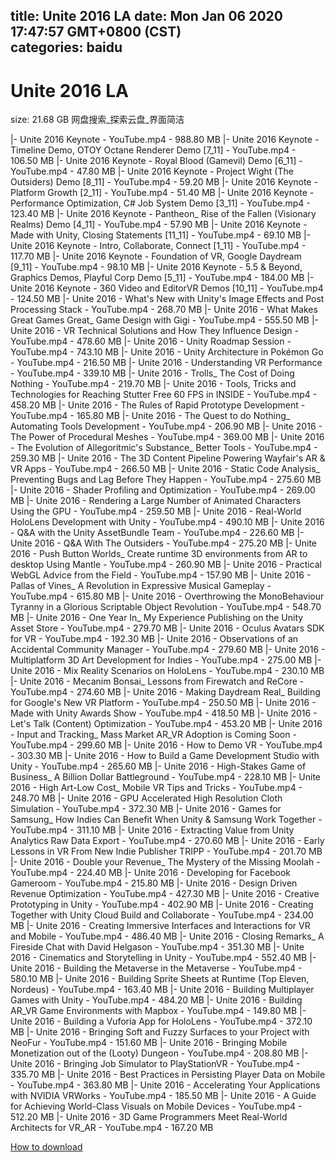 
title: Unite 2016 LA
date: Mon Jan 06 2020 17:47:57 GMT+0800 (CST)    
categories: baidu
---

# Unite 2016 LA
size: 21.68 GB
 网盘搜索_探索云盘_界面简洁
 
|- Unite 2016 Keynote - YouTube.mp4 - 988.80 MB
|- Unite 2016 Keynote - Timeline Demo, OTOY Octane Renderer Demo [7_11] - YouTube.mp4 - 106.50 MB
|- Unite 2016 Keynote - Royal Blood (Gamevil) Demo [6_11] - YouTube.mp4 - 47.80 MB
|- Unite 2016 Keynote - Project Wight (The Outsiders) Demo [8_11] - YouTube.mp4 - 59.20 MB
|- Unite 2016 Keynote - Platform Growth [2_11] - YouTube.mp4 - 51.40 MB
|- Unite 2016 Keynote - Performance Optimization, C# Job System Demo [3_11] - YouTube.mp4 - 123.40 MB
|- Unite 2016 Keynote - Pantheon_ Rise of the Fallen (Visionary Realms) Demo [4_11] - YouTube.mp4 - 57.90 MB
|- Unite 2016 Keynote - Made with Unity, Closing Statements [11_11] - YouTube.mp4 - 69.10 MB
|- Unite 2016 Keynote - Intro, Collaborate, Connect [1_11] - YouTube.mp4 - 117.70 MB
|- Unite 2016 Keynote - Foundation of VR, Google Daydream [9_11] - YouTube.mp4 - 98.10 MB
|- Unite 2016 Keynote - 5.5 & Beyond, Graphics Demos, Playful Corp Demo [5_11] - YouTube.mp4 - 184.00 MB
|- Unite 2016 Keynote - 360 Video and EditorVR Demos [10_11] - YouTube.mp4 - 124.50 MB
|- Unite 2016 - What's New with Unity's Image Effects and Post Processing Stack - YouTube.mp4 - 268.70 MB
|- Unite 2016 - What Makes Great Games Great_ Game Design with Gigi - YouTube.mp4 - 555.50 MB
|- Unite 2016 - VR Technical Solutions and How They Influence Design - YouTube.mp4 - 478.60 MB
|- Unite 2016 - Unity Roadmap Session - YouTube.mp4 - 743.10 MB
|- Unite 2016 - Unity Architecture in Pokémon Go - YouTube.mp4 - 216.50 MB
|- Unite 2016 - Understanding VR Performance - YouTube.mp4 - 339.10 MB
|- Unite 2016 - Trolls_ The Cost of Doing Nothing - YouTube.mp4 - 219.70 MB
|- Unite 2016 - Tools, Tricks and Technologies for Reaching Stutter Free 60 FPS in INSIDE - YouTube.mp4 - 458.20 MB
|- Unite 2016 - The Rules of Rapid Prototype Development - YouTube.mp4 - 165.80 MB
|- Unite 2016 - The Quest to do Nothing_ Automating Tools Development - YouTube.mp4 - 206.90 MB
|- Unite 2016 - The Power of Procedural Meshes - YouTube.mp4 - 369.00 MB
|- Unite 2016 - The Evolution of Allegoritmic's Substance_ Better Tools - YouTube.mp4 - 259.30 MB
|- Unite 2016 - The 3D Content Pipeline Powering Wayfair's AR & VR Apps - YouTube.mp4 - 266.50 MB
|- Unite 2016 - Static Code Analysis_ Preventing Bugs and Lag Before They Happen - YouTube.mp4 - 275.60 MB
|- Unite 2016 - Shader Profiling and Optimization - YouTube.mp4 - 269.00 MB
|- Unite 2016 - Rendering a Large Number of Animated Characters Using the GPU - YouTube.mp4 - 259.50 MB
|- Unite 2016 - Real-World HoloLens Development with Unity - YouTube.mp4 - 490.10 MB
|- Unite 2016 - Q&A with the Unity AssetBundle Team - YouTube.mp4 - 226.60 MB
|- Unite 2016 - Q&A With The Outsiders - YouTube.mp4 - 275.20 MB
|- Unite 2016 - Push Button Worlds_ Create runtime 3D environments from AR to desktop Using Mantle - YouTube.mp4 - 260.90 MB
|- Unite 2016 - Practical WebGL Advice from the Field - YouTube.mp4 - 157.90 MB
|- Unite 2016 - Pallas of Vines_ A Revolution in Expressive Musical Gameplay - YouTube.mp4 - 615.80 MB
|- Unite 2016 - Overthrowing the MonoBehaviour Tyranny in a Glorious Scriptable Object Revolution - YouTube.mp4 - 548.70 MB
|- Unite 2016 - One Year In_ My Experience Publishing on the Unity Asset Store - YouTube.mp4 - 279.70 MB
|- Unite 2016 - Oculus Avatars SDK for VR - YouTube.mp4 - 192.30 MB
|- Unite 2016 - Observations of an Accidental Community Manager - YouTube.mp4 - 279.60 MB
|- Unite 2016 - Multiplatform 3D Art Development for Indies - YouTube.mp4 - 275.00 MB
|- Unite 2016 - Mix Reality Scenarios on HoloLens - YouTube.mp4 - 230.10 MB
|- Unite 2016 - Mecanim Bonsai_ Lessons from Firewatch and ReCore - YouTube.mp4 - 274.60 MB
|- Unite 2016 - Making Daydream Real_ Building for Google's New VR Platform - YouTube.mp4 - 250.50 MB
|- Unite 2016 - Made with Unity Awards Show - YouTube.mp4 - 418.50 MB
|- Unite 2016 - Let's Talk (Content) Optimization - YouTube.mp4 - 453.20 MB
|- Unite 2016 - Input and Tracking_ Mass Market AR_VR Adoption is Coming Soon - YouTube.mp4 - 299.60 MB
|- Unite 2016 - How to Demo VR - YouTube.mp4 - 303.30 MB
|- Unite 2016 - How to Build a Game Development Studio with Unity - YouTube.mp4 - 265.60 MB
|- Unite 2016 - High-Stakes Game of Business_ A Billion Dollar Battleground - YouTube.mp4 - 228.10 MB
|- Unite 2016 - High Art-Low Cost_ Mobile VR Tips and Tricks - YouTube.mp4 - 248.70 MB
|- Unite 2016 - GPU Accelerated High Resolution Cloth Simulation - YouTube.mp4 - 372.30 MB
|- Unite 2016 - Games for Samsung_ How Indies Can Benefit When Unity & Samsung Work Together - YouTube.mp4 - 311.10 MB
|- Unite 2016 - Extracting Value from Unity Analytics Raw Data Export - YouTube.mp4 - 270.60 MB
|- Unite 2016 - Early Lessons in VR From New Indie Publisher TRIPP - YouTube.mp4 - 201.70 MB
|- Unite 2016 - Double your Revenue_ The Mystery of the Missing Moolah - YouTube.mp4 - 224.40 MB
|- Unite 2016 - Developing for Facebook Gameroom - YouTube.mp4 - 215.80 MB
|- Unite 2016 - Design Driven Revenue Optimization - YouTube.mp4 - 427.30 MB
|- Unite 2016 - Creative Prototyping in Unity - YouTube.mp4 - 402.90 MB
|- Unite 2016 - Creating Together with Unity Cloud Build and Collaborate - YouTube.mp4 - 234.00 MB
|- Unite 2016 - Creating Immersive Interfaces and Interactions for VR and Mobile - YouTube.mp4 - 486.40 MB
|- Unite 2016 - Closing Remarks_ A Fireside Chat with David Helgason - YouTube.mp4 - 351.30 MB
|- Unite 2016 - Cinematics and Storytelling in Unity - YouTube.mp4 - 552.40 MB
|- Unite 2016 - Building the Metaverse in the Metaverse - YouTube.mp4 - 580.10 MB
|- Unite 2016 - Building Sprite Sheets at Runtime (Top Eleven, Nordeus) - YouTube.mp4 - 163.40 MB
|- Unite 2016 - Building Multiplayer Games with Unity - YouTube.mp4 - 484.20 MB
|- Unite 2016 - Building AR_VR Game Environments with Mapbox - YouTube.mp4 - 149.80 MB
|- Unite 2016 - Building a Vuforia App for HoloLens - YouTube.mp4 - 372.10 MB
|- Unite 2016 - Bringing Soft and Fuzzy Surfaces to your Project with NeoFur - YouTube.mp4 - 151.60 MB
|- Unite 2016 - Bringing Mobile Monetization out of the (Looty) Dungeon - YouTube.mp4 - 208.80 MB
|- Unite 2016 - Bringing Job Simulator to PlayStationVR - YouTube.mp4 - 335.70 MB
|- Unite 2016 - Best Practices in Persisting Player Data on Mobile - YouTube.mp4 - 363.80 MB
|- Unite 2016 - Accelerating Your Applications with NVIDIA VRWorks - YouTube.mp4 - 185.50 MB
|- Unite 2016 - A Guide for Achieving World-Class Visuals on Mobile Devices - YouTube.mp4 - 512.20 MB
|- Unite 2016 - 3D Game Programmers Meet Real-World Architects for VR_AR - YouTube.mp4 - 167.20 MB

[How to download](https://bpcam.bemobtrk.com/go/2ceec3aa-1ca2-46d6-b9ff-aaa5c184517c?jno=4849)